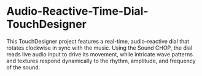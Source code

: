 # Audio-Reactive-Time-Dial-TouchDesigner
This TouchDesigner project features a real-time, audio-reactive dial that rotates clockwise in sync with the music. Using the Sound CHOP, the dial reads live audio input to drive its movement, while intricate wave patterns and textures respond dynamically to the rhythm, amplitude, and frequency of the sound.
